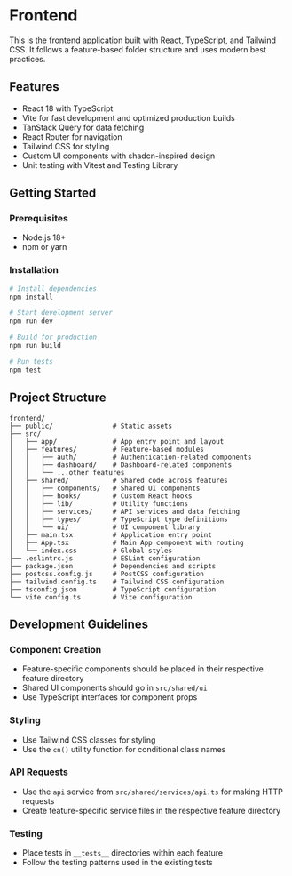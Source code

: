 # Frontend

This is the frontend application built with React, TypeScript, and Tailwind CSS. It follows a feature-based folder structure and uses modern best practices.

## Features

- React 18 with TypeScript
- Vite for fast development and optimized production builds
- TanStack Query for data fetching
- React Router for navigation
- Tailwind CSS for styling
- Custom UI components with shadcn-inspired design
- Unit testing with Vitest and Testing Library

## Getting Started

### Prerequisites

- Node.js 18+
- npm or yarn

### Installation

```bash
# Install dependencies
npm install

# Start development server
npm run dev

# Build for production
npm run build

# Run tests
npm test
```

## Project Structure

```
frontend/
├── public/               # Static assets
├── src/
│   ├── app/              # App entry point and layout
│   ├── features/         # Feature-based modules
│   │   ├── auth/         # Authentication-related components
│   │   ├── dashboard/    # Dashboard-related components
│   │   └── ...other features
│   ├── shared/           # Shared code across features
│   │   ├── components/   # Shared UI components
│   │   ├── hooks/        # Custom React hooks
│   │   ├── lib/          # Utility functions
│   │   ├── services/     # API services and data fetching
│   │   ├── types/        # TypeScript type definitions
│   │   └── ui/           # UI component library
│   ├── main.tsx          # Application entry point
│   ├── App.tsx           # Main App component with routing
│   └── index.css         # Global styles
├── .eslintrc.js          # ESLint configuration
├── package.json          # Dependencies and scripts
├── postcss.config.js     # PostCSS configuration
├── tailwind.config.ts    # Tailwind CSS configuration
├── tsconfig.json         # TypeScript configuration
└── vite.config.ts        # Vite configuration
```

## Development Guidelines

### Component Creation

- Feature-specific components should be placed in their respective feature directory
- Shared UI components should go in `src/shared/ui`
- Use TypeScript interfaces for component props

### Styling

- Use Tailwind CSS classes for styling
- Use the `cn()` utility function for conditional class names

### API Requests

- Use the `api` service from `src/shared/services/api.ts` for making HTTP requests
- Create feature-specific service files in the respective feature directory

### Testing

- Place tests in `__tests__` directories within each feature
- Follow the testing patterns used in the existing tests 